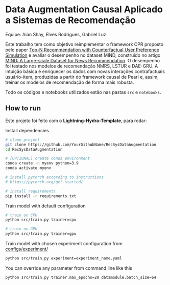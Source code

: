 # Data Augmentation Causal Aplicado a Sistemas de Recomendação

Equipe: Aian Shay, Elves Rodrigues, Gabriel Luz

Este trabalho tem como objetivo reimplementar o framework CPR proposto pelo paper [Top-N Recommendation with Counterfactual User Preference Simulation](https://arxiv.org/pdf/2109.02444.pdf) e avaliar o desempenho no dataset MIND, construído no artigo [MIND: A Large-scale Dataset for News Recommendation](https://msnews.github.io/assets/doc/ACL2020_MIND.pdf). O desempenho foi testado nos modelos de recomendação NMRS, LSTUR e DAE-GRU. A intuição básica é enriquecer os dados com novas interações contrafactuais usuário-item, produzidas a partir do framework causal de Pearl e, assim, treinar os modelos de recomendação de forma mais robusta.

Todo os códigos e notebooks utilizados estão nas pastas `src` e `notebooks`.


## How to run

Este projeto foi feito com o **Lightning-Hydra-Template**, para rodar:

Install dependencies

```bash
# clone project
git clone https://github.com/YourGithubName/RecSysDataAugmentation
cd RecSysDataAugmentation

# [OPTIONAL] create conda environment
conda create -n myenv python=3.9
conda activate myenv

# install pytorch according to instructions
# https://pytorch.org/get-started/

# install requirements
pip install -r requirements.txt
```

Train model with default configuration

```bash
# train on CPU
python src/train.py trainer=cpu

# train on GPU
python src/train.py trainer=gpu
```

Train model with chosen experiment configuration from [configs/experiment/](configs/experiment/)

```bash
python src/train.py experiment=experiment_name.yaml
```

You can override any parameter from command line like this

```bash
python src/train.py trainer.max_epochs=20 datamodule.batch_size=64
```
